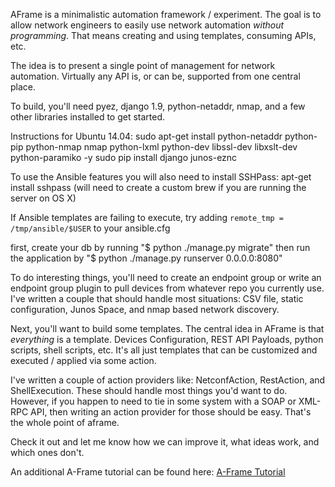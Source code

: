 AFrame is a minimalistic automation framework / experiment. The goal is to allow
network engineers to easily use network automation *without programming*. That means creating and using templates,
consuming APIs, etc.

The idea is to present a single point of management for network automation.
Virtually any API is, or can be, supported from one central place.

To build, you'll need pyez, django 1.9, python-netaddr, nmap, and a few other libraries installed to get started.

Instructions for Ubuntu 14.04:
sudo apt-get install python-netaddr python-pip python-nmap nmap python-lxml python-dev libssl-dev libxslt-dev python-paramiko -y
sudo pip install django junos-eznc

To use the Ansible features you will also need to install SSHPass:
apt-get install sshpass
(will need to create a custom brew if you are running the server on OS X)

If Ansible templates are failing to execute, try adding `remote_tmp = /tmp/ansible/$USER` to your ansible.cfg

first, create your db by running "$ python ./manage.py migrate"
then run the application by "$ python ./manage.py runserver 0.0.0.0:8080"

To do interesting things, you'll need to create an endpoint group or write an
endpoint group plugin to pull devices from whatever repo you currently use.
I've written a couple that should handle most situations: CSV file, static
configuration, Junos Space, and nmap based network discovery.

Next, you'll want to build some templates. The central idea in AFrame is that
*everything* is a template. Devices Configuration, REST API Payloads,
python scripts, shell scripts, etc. It's all just templates that can be
customized and executed / applied via some action.

I've written a couple of action providers like: NetconfAction, RestAction,
and ShellExecution. These should handle most things you'd want to do. However,
if you happen to need to tie in some system with a SOAP or XML-RPC API, then
writing an action provider for those should be easy. That's the whole point
of aframe.

Check it out and let me know how we can improve it, what ideas work, and which
ones don't.

An additional A-Frame tutorial can be found here: [A-Frame Tutorial](tutorial/tutorial.md)
